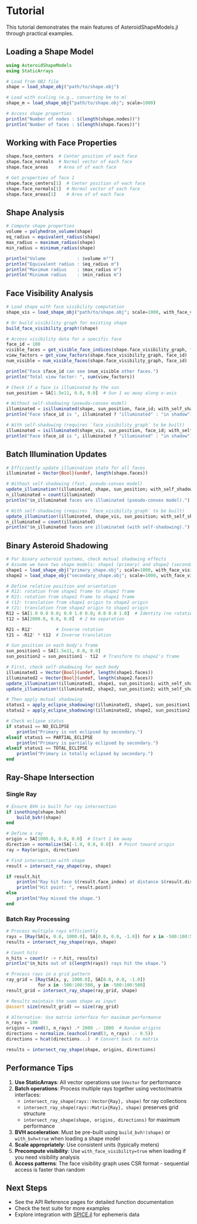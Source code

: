 # Tutorial

This tutorial demonstrates the main features of AsteroidShapeModels.jl through practical examples.

## Loading a Shape Model

```julia
using AsteroidShapeModels
using StaticArrays

# Load from OBJ file
shape = load_shape_obj("path/to/shape.obj")

# Load with scaling (e.g., converting km to m)
shape_m = load_shape_obj("path/to/shape.obj"; scale=1000)

# Access shape properties
println("Number of nodes : $(length(shape.nodes))")
println("Number of faces : $(length(shape.faces))")
```

## Working with Face Properties

```julia
shape.face_centers  # Center position of each face
shape.face_normals  # Normal vector of each face
shape.face_areas    # Area of of each face

# Get properties of face 1
shape.face_centers[1]  # Center position of each face
shape.face_normals[1]  # Normal vector of each face
shape.face_areas[1]    # Area of of each face
```

## Shape Analysis

```julia
# Compute shape properties
volume = polyhedron_volume(shape)
eq_radius = equivalent_radius(shape)
max_radius = maximum_radius(shape)
min_radius = minimum_radius(shape)

println("Volume            : $volume m³")
println("Equivalent radius : $eq_radius m")
println("Maximum radius    : $max_radius m")
println("Minimum radius    : $min_radius m")
```

## Face Visibility Analysis

```julia
# Load shape with face visibility computation
shape_vis = load_shape_obj("path/to/shape.obj"; scale=1000, with_face_visibility=true)

# Or build visibility graph for existing shape
build_face_visibility_graph!(shape)

# Access visibility data for a specific face
face_id = 100
visible_faces = get_visible_face_indices(shape.face_visibility_graph, face_id)
view_factors = get_view_factors(shape.face_visibility_graph, face_id)
num_visible = num_visible_faces(shape.face_visibility_graph, face_id)

println("Face $face_id can see $num_visible other faces.")
println("Total view factor: ", sum(view_factors))

# Check if a face is illuminated by the sun
sun_position = SA[1.5e11, 0.0, 0.0]  # Sun 1 au away along x-axis

# Without self-shadowing (pseudo-convex model)
illuminated = isilluminated(shape, sun_position, face_id; with_self_shadowing=false)
println("Face $face_id is ", illuminated ? "illuminated" : "in shadow")

# With self-shadowing (requires `face_visibility_graph` to be built)
illuminated = isilluminated(shape_vis, sun_position, face_id; with_self_shadowing=true)
println("Face $face_id is ", illuminated ? "illuminated" : "in shadow")
```

## Batch Illumination Updates

```julia
# Efficiently update illumination state for all faces
illuminated = Vector{Bool}(undef, length(shape.faces))

# Without self-shadowing (fast, pseudo-convex model)
update_illumination!(illuminated, shape, sun_position; with_self_shadowing=false)
n_illuminated = count(illuminated)
println("$n_illuminated faces are illuminated (pseudo-convex model).")

# With self-shadowing (requires `face_visibility_graph` to be built)
update_illumination!(illuminated, shape_vis, sun_position; with_self_shadowing=true)
n_illuminated = count(illuminated)
println("$n_illuminated faces are illuminated (with self-shadowing).")
```

## Binary Asteroid Shadowing

```julia
# For binary asteroid systems, check mutual shadowing effects
# Assume we have two shape models: shape1 (primary) and shape2 (secondary)
shape1 = load_shape_obj("primary_shape.obj"; scale=1000, with_face_visibility=true, with_bvh=true)
shape2 = load_shape_obj("secondary_shape.obj"; scale=1000, with_face_visibility=true, with_bvh=true)

# Define relative position and orientation
# R12: rotation from shape1 frame to shape2 frame
# R21: rotation from shape2 frame to shape1 frame
# t12: translation from shape1 origin to shape2 origin
# t21: translation from shape2 origin to shape1 origin
R12 = SA[1.0 0.0 0.0; 0.0 1.0 0.0; 0.0 0.0 1.0]  # Identity (no rotation)
t12 = SA[2000.0, 0.0, 0.0]  # 2 km separation

R21 = R12'         # Inverse rotation
t21 = -R12' * t12  # Inverse translation

# Sun position in each body's frame
sun_position1 = SA[1.5e11, 0.0, 0.0]
sun_position2 = sun_position1 - t12  # Transform to shape2's frame

# First, check self-shadowing for each body
illuminated1 = Vector{Bool}(undef, length(shape1.faces))
illuminated2 = Vector{Bool}(undef, length(shape2.faces))
update_illumination!(illuminated1, shape1, sun_position1; with_self_shadowing=true)
update_illumination!(illuminated2, shape2, sun_position2; with_self_shadowing=true)

# Then apply mutual shadowing
status1 = apply_eclipse_shadowing!(illuminated1, shape1, sun_position1, R12, t12, shape2)
status2 = apply_eclipse_shadowing!(illuminated2, shape2, sun_position2, R21, t21, shape1)

# Check eclipse status
if status1 == NO_ECLIPSE
    println("Primary is not eclipsed by secondary.")
elseif status1 == PARTIAL_ECLIPSE
    println("Primary is partially eclipsed by secondary.")
elseif status1 == TOTAL_ECLIPSE
    println("Primary is totally eclipsed by secondary.")
end
```

## Ray-Shape Intersection

### Single Ray

```julia
# Ensure BVH is built for ray intersection
if isnothing(shape.bvh)
    build_bvh!(shape)
end

# Define a ray
origin = SA[1000.0, 0.0, 0.0]  # Start 1 km away
direction = normalize(SA[-1.0, 0.0, 0.0])  # Point toward origin
ray = Ray(origin, direction)

# Find intersection with shape
result = intersect_ray_shape(ray, shape)

if result.hit
    println("Ray hit face $(result.face_index) at distance $(result.distance).")
    println("Hit point: ", result.point)
else
    println("Ray missed the shape.")
end
```

### Batch Ray Processing

```julia
# Process multiple rays efficiently
rays = [Ray(SA[x, 0.0, 1000.0], SA[0.0, 0.0, -1.0]) for x in -500:100:500]
results = intersect_ray_shape(rays, shape)

# Count hits
n_hits = count(r -> r.hit, results)
println("$n_hits out of $(length(rays)) rays hit the shape.")

# Process rays in a grid pattern
ray_grid = [Ray(SA[x, y, 1000.0], SA[0.0, 0.0, -1.0]) 
            for x in -500:100:500, y in -500:100:500]
result_grid = intersect_ray_shape(ray_grid, shape)

# Results maintain the same shape as input
@assert size(result_grid) == size(ray_grid)

# Alternative: Use matrix interface for maximum performance
n_rays = 100
origins = rand(3, n_rays) .* 2000 .- 1000  # Random origins
directions = normalize.(eachcol(rand(3, n_rays) .- 0.5))
directions = hcat(directions...)  # Convert back to matrix

results = intersect_ray_shape(shape, origins, directions)
```

## Performance Tips

1. **Use StaticArrays**: All vector operations use `SVector` for performance
2. **Batch operations**: Process multiple rays together using vector/matrix interfaces:
   - `intersect_ray_shape(rays::Vector{Ray}, shape)` for ray collections
   - `intersect_ray_shape(rays::Matrix{Ray}, shape)` preserves grid structure
   - `intersect_ray_shape(shape, origins, directions)` for maximum performance
3. **BVH acceleration**: Must be pre-built using `build_bvh!(shape)` or `with_bvh=true` when loading a shape model
4. **Scale appropriately**: Use consistent units (typically meters)
5. **Precompute visibility**: Use `with_face_visibility=true` when loading if you need visibility analysis
6. **Access patterns**: The face visibility graph uses CSR format - sequential access is faster than random

## Next Steps

- See the API Reference pages for detailed function documentation
- Check the test suite for more examples
- Explore integration with [SPICE.jl](https://github.com/JuliaAstro/SPICE.jl) for ephemeris data
